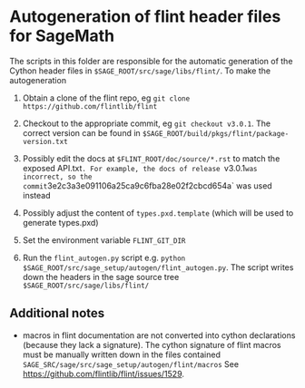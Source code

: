 Autogeneration of flint header files for SageMath
=================================================

The scripts in this folder are responsible for the automatic generation of the
Cython header files in `$SAGE_ROOT/src/sage/libs/flint/`. To make the
autogeneration

1. Obtain a clone of the flint repo, eg `git clone
   https://github.com/flintlib/flint`

2. Checkout to the appropriate commit, eg `git checkout v3.0.1`. The correct
   version can be found in `$SAGE_ROOT/build/pkgs/flint/package-version.txt`

3. Possibly edit the docs at `$FLINT_ROOT/doc/source/*.rst` to match the
   exposed API.txt`. For example, the docs of release `v3.0.1` was incorrect,
   so the commit `3e2c3a3e091106a25ca9c6fba28e02f2cbcd654a` was used instead

4. Possibly adjust the content of `types.pxd.template` (which will be used to
   generate types.pxd)

5. Set the environment variable `FLINT_GIT_DIR`

6. Run the `flint_autogen.py` script e.g. `python
   $SAGE_ROOT/src/sage_setup/autogen/flint_autogen.py`. The script writes down
   the headers in the sage source tree `$SAGE_ROOT/src/sage/libs/flint/`


Additional notes
----------------

- macros in flint documentation are not converted into cython declarations
  (because they lack a signature). The cython signature of flint macros must be
  manually written down in the files contained
  `SAGE_SRC/sage/src/sage_setup/autogen/flint/macros`
  See https://github.com/flintlib/flint/issues/1529.
